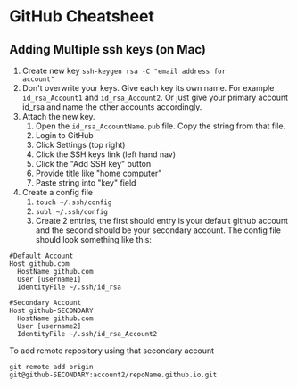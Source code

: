 GitHub Cheatsheet 
=====
## Adding Multiple ssh keys (on Mac)
1. Create new key <code>ssh-keygen rsa -C "email address for account"</code>
2. Don't overwrite your keys. Give each key its own name. For example <code>id_rsa_Account1</code> and <code>id_rsa_Account2</code>. Or just give your primary account id_rsa and name the other accounts accordingly.
3. Attach the new key. 
  	1. Open the <code>id_rsa_AccountName.pub</code> file. Copy the string from that file. 
  	2. Login to GitHub
  	3. Click Settings (top right)
  	4. Click the SSH keys link (left hand nav)
  	5. Click the "Add SSH key" button
  	6. Provide title like "home computer"
  	7. Paste string into "key" field
4. Create a config file
	1. <code>touch ~/.ssh/config</code>
	2. <code>subl ~/.ssh/config</code>
	3. Create 2 entries, the first should entry is your default github account and the second should be your secondary account. The config file should look something like this:
	
<pre><code>#Default Account
Host github.com
  HostName github.com
  User [username1]
  IdentityFile ~/.ssh/id_rsa
   
#Secondary Account
Host github-SECONDARY
  HostName github.com
  User [username2]
  IdentityFile ~/.ssh/id_rsa_Account2
</code></pre>

To add remote repository using that secondary account

<code>git remote add origin git@github-SECONDARY:account2/repoName.github.io.git</code>